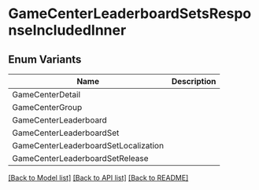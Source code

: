 # GameCenterLeaderboardSetsResponseIncludedInner

## Enum Variants

| Name | Description |
|---- | -----|
| GameCenterDetail |  |
| GameCenterGroup |  |
| GameCenterLeaderboard |  |
| GameCenterLeaderboardSet |  |
| GameCenterLeaderboardSetLocalization |  |
| GameCenterLeaderboardSetRelease |  |

[[Back to Model list]](../README.md#documentation-for-models) [[Back to API list]](../README.md#documentation-for-api-endpoints) [[Back to README]](../README.md)


